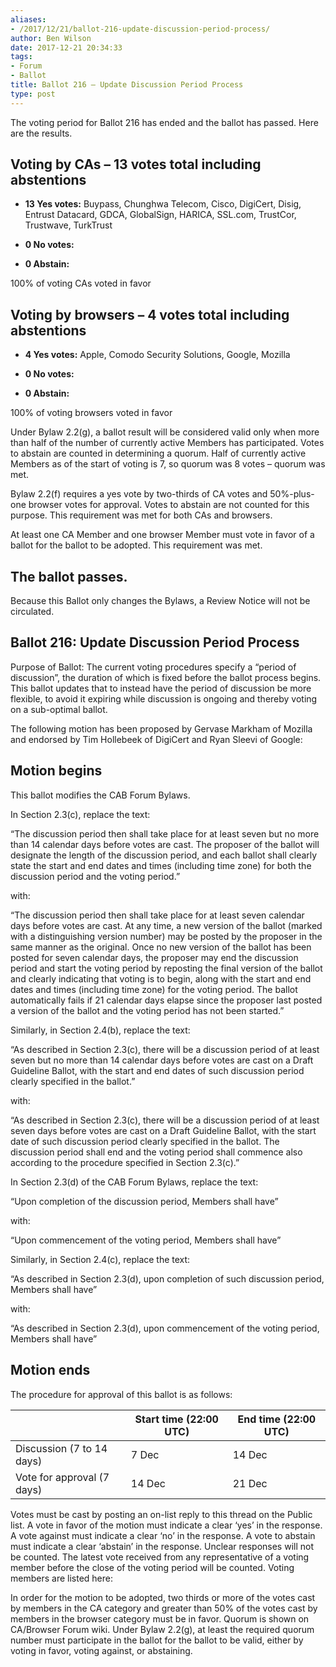 ```yaml
---
aliases:
- /2017/12/21/ballot-216-update-discussion-period-process/
author: Ben Wilson
date: 2017-12-21 20:34:33
tags:
- Forum
- Ballot
title: Ballot 216 – Update Discussion Period Process
type: post
---
```


The voting period for Ballot 216 has ended and the ballot has passed. Here are the results.

## Voting by CAs – 13 votes total including abstentions

- **13 Yes votes:** Buypass, Chunghwa Telecom, Cisco, DigiCert, Disig, Entrust Datacard, GDCA, GlobalSign, HARICA, SSL.com, TrustCor, Trustwave, TurkTrust

- **0 No votes:**

- **0 Abstain:**

100% of voting CAs voted in favor

## Voting by browsers – 4 votes total including abstentions

- **4 Yes votes:** Apple, Comodo Security Solutions, Google, Mozilla

- **0 No votes:**

- **0 Abstain:**

100% of voting browsers voted in favor

Under Bylaw 2.2(g), a ballot result will be considered valid only when more than half of the number of currently active Members has participated. Votes to abstain are counted in determining a quorum. Half of currently active Members as of the start of voting is 7, so quorum was 8 votes – quorum was met.

Bylaw 2.2(f) requires a yes vote by two-thirds of CA votes and 50%-plus-one browser votes for approval. Votes to abstain are not counted for this purpose. This requirement was met for both CAs and browsers.

At least one CA Member and one browser Member must vote in favor of a ballot for the ballot to be adopted. This requirement was met.

## The ballot passes.

Because this Ballot only changes the Bylaws, a Review Notice will not be circulated.

## Ballot 216: Update Discussion Period Process

Purpose of Ballot: The current voting procedures specify a “period of discussion”, the duration of which is fixed before the ballot process begins. This ballot updates that to instead have the period of discussion be more flexible, to avoid it expiring while discussion is ongoing and thereby voting on a sub-optimal ballot.

The following motion has been proposed by Gervase Markham of Mozilla and endorsed by Tim Hollebeek of DigiCert and Ryan Sleevi of Google:

## Motion begins

This ballot modifies the CAB Forum Bylaws.

In Section 2.3(c), replace the text:

“The discussion period then shall take place for at least seven but no more than 14 calendar days before votes are cast. The proposer of the ballot will designate the length of the discussion period, and each ballot shall clearly state the start and end dates and times (including time zone) for both the discussion period and the voting period.”

with:

“The discussion period then shall take place for at least seven calendar days before votes are cast. At any time, a new version of the ballot (marked with a distinguishing version number) may be posted by the proposer in the same manner as the original. Once no new version of the ballot has been posted for seven calendar days, the proposer may end the discussion period and start the voting period by reposting the final version of the ballot and clearly indicating that voting is to begin, along with the start and end dates and times (including time zone) for the voting period. The ballot automatically fails if 21 calendar days elapse since the proposer last posted a version of the ballot and the voting period has not been started.”

Similarly, in Section 2.4(b), replace the text:

“As described in Section 2.3(c), there will be a discussion period of at least seven but no more than 14 calendar days before votes are cast on a Draft Guideline Ballot, with the start and end dates of such discussion period clearly specified in the ballot.”

with:

“As described in Section 2.3(c), there will be a discussion period of at least seven days before votes are cast on a Draft Guideline Ballot, with the start date of such discussion period clearly specified in the ballot. The discussion period shall end and the voting period shall commence also according to the procedure specified in Section 2.3(c).”

In Section 2.3(d) of the CAB Forum Bylaws, replace the text:

“Upon completion of the discussion period, Members shall have”

with:

“Upon commencement of the voting period, Members shall have”

Similarly, in Section 2.4(c), replace the text:

“As described in Section 2.3(d), upon completion of such discussion period, Members shall have”

with:

“As described in Section 2.3(d), upon commencement of the voting period, Members shall have”

## Motion ends

The procedure for approval of this ballot is as follows:

|                            | Start time (22:00 UTC) | End time (22:00 UTC) |
| -------------------------- | ---------------------- | -------------------- |
| Discussion (7 to 14 days)  | 7 Dec                  | 14 Dec               |
| Vote for approval (7 days) | 14 Dec                 | 21 Dec               |

Votes must be cast by posting an on-list reply to this thread on the Public list. A vote in favor of the motion must indicate a clear ‘yes’ in the response. A vote against must indicate a clear ‘no’ in the response. A vote to abstain must indicate a clear ‘abstain’ in the response. Unclear responses will not be counted. The latest vote received from any representative of a voting member before the close of the voting period will be counted. Voting members are listed here:

In order for the motion to be adopted, two thirds or more of the votes cast by members in the CA category and greater than 50% of the votes cast by members in the browser category must be in favor. Quorum is shown on CA/Browser Forum wiki. Under Bylaw 2.2(g), at least the required quorum number must participate in the ballot for the ballot to be valid, either by voting in favor, voting against, or abstaining.